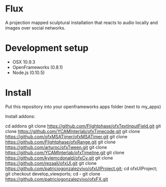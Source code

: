Flux
====

A projection mapped sculptural installation that reacts to audio locally and images over social networks.


Development setup
===
* OSX 10.9.3
* OpenFrameworks (0.8.1)
* Node.js (0.10.5)


Install
===
Put this repository into your openframeworks apps folder (next to my_apps) 

Install addons:

cd addons
git clone https://github.com/Flightphase/ofxTextInputField.git
git clone https://github.com/YCAMInterlab/ofxTimecode.git
git clone https://github.com/ofxMSATimer/ofxMSATimer.git
git clone https://github.com/Flightphase/ofxRange.git
git clone https://github.com/arturoc/ofxTween.git
git clone https://github.com/YCAMInterlab/ofxTimeline.git
git clone https://github.com/kylemcdonald/ofxCv.git
git clone https://github.com/rezaali/ofxUI.git
git clone https://github.com/patriciogonzalezvivo/ofxUIProject.git; cd ofxUIProject; git checkout develop_viewports; cd -
git clone https://github.com/patriciogonzalezvivo/ofxFX.git

